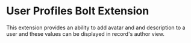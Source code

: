 User Profiles Bolt Extension
===

This extension provides an ability to add avatar and and description to a user and these values can be displayed in record's author view.